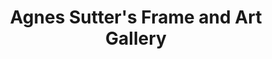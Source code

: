 ---
title: "Agnes Sutter's Frame and Art Gallery"
url: /bowling-green/agnes-sutters-frame-and-art-gallery/
shop: Kunst
---